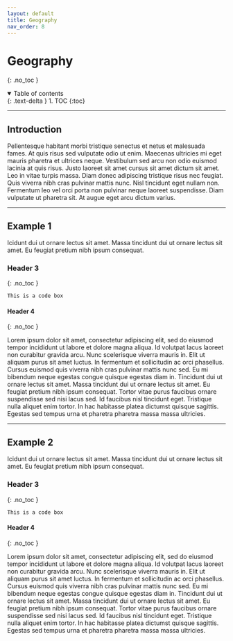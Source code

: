 ```yaml
---
layout: default
title: Geography
nav_order: 8
---
```


# Geography
{: .no_toc }

<details open markdown="block">
  <summary>
    Table of contents
  </summary>
  {: .text-delta }
1. TOC
{:toc}
</details>

---

## Introduction

Pellentesque habitant morbi tristique senectus et netus et malesuada fames. At quis risus sed vulputate odio ut enim. Maecenas ultricies mi eget mauris pharetra et ultrices neque. Vestibulum sed arcu non odio euismod lacinia at quis risus. Justo laoreet sit amet cursus sit amet dictum sit amet. Leo in vitae turpis massa. Diam donec adipiscing tristique risus nec feugiat. Quis viverra nibh cras pulvinar mattis nunc. Nisl tincidunt eget nullam non. Fermentum leo vel orci porta non pulvinar neque laoreet suspendisse. Diam vulputate ut pharetra sit. At augue eget arcu dictum varius.

---

## Example 1
Icidunt dui ut ornare lectus sit amet. Massa tincidunt dui ut ornare lectus sit amet. Eu feugiat pretium nibh ipsum consequat.

### Header 3
{: .no_toc }

```
This is a code box
```
#### Header 4
{: .no_toc }

Lorem ipsum dolor sit amet, consectetur adipiscing elit, sed do eiusmod tempor incididunt ut labore et dolore magna aliqua. Id volutpat lacus laoreet non curabitur gravida arcu. Nunc scelerisque viverra mauris in. Elit ut aliquam purus sit amet luctus. In fermentum et sollicitudin ac orci phasellus. Cursus euismod quis viverra nibh cras pulvinar mattis nunc sed. Eu mi bibendum neque egestas congue quisque egestas diam in. Tincidunt dui ut ornare lectus sit amet. Massa tincidunt dui ut ornare lectus sit amet. Eu feugiat pretium nibh ipsum consequat. Tortor vitae purus faucibus ornare suspendisse sed nisi lacus sed. Id faucibus nisl tincidunt eget. Tristique nulla aliquet enim tortor. In hac habitasse platea dictumst quisque sagittis. Egestas sed tempus urna et pharetra pharetra massa massa ultricies.

---

## Example 2
Icidunt dui ut ornare lectus sit amet. Massa tincidunt dui ut ornare lectus sit amet. Eu feugiat pretium nibh ipsum consequat.

### Header 3
{: .no_toc }

```
This is a code box
```
#### Header 4
{: .no_toc }

Lorem ipsum dolor sit amet, consectetur adipiscing elit, sed do eiusmod tempor incididunt ut labore et dolore magna aliqua. Id volutpat lacus laoreet non curabitur gravida arcu. Nunc scelerisque viverra mauris in. Elit ut aliquam purus sit amet luctus. In fermentum et sollicitudin ac orci phasellus. Cursus euismod quis viverra nibh cras pulvinar mattis nunc sed. Eu mi bibendum neque egestas congue quisque egestas diam in. Tincidunt dui ut ornare lectus sit amet. Massa tincidunt dui ut ornare lectus sit amet. Eu feugiat pretium nibh ipsum consequat. Tortor vitae purus faucibus ornare suspendisse sed nisi lacus sed. Id faucibus nisl tincidunt eget. Tristique nulla aliquet enim tortor. In hac habitasse platea dictumst quisque sagittis. Egestas sed tempus urna et pharetra pharetra massa massa ultricies.
